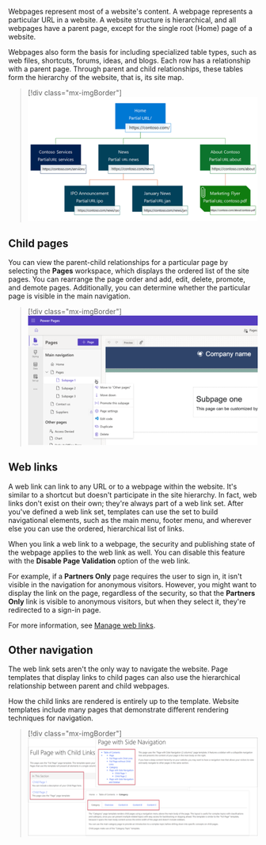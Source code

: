 Webpages represent most of a website's content. A webpage represents a particular URL in a website. A website structure is hierarchical, and all webpages have a parent page, except for the single root (Home) page of a website.

Webpages also form the basis for including specialized table types, such as web files, shortcuts, forums, ideas, and blogs. Each row has a relationship with a parent page. Through parent and child relationships, these tables form the hierarchy of the website, that is, its site map.

> [!div class="mx-imgBorder"]
> [![Diagram of site page hierarchy for a website.](../media/page-hierarchy-concept.png)](../media/page-hierarchy-concept.png#lightbox)

## Child pages

You can view the parent-child relationships for a particular page by selecting the **Pages** workspace, which displays the ordered list of the site pages. You can rearrange the page order and add, edit, delete, promote, and demote pages. Additionally, you can determine whether the particular page is visible in the main navigation.

> [!div class="mx-imgBorder"]
> [![Screenshot of the page hierarchy for a website in Power Pages design studio.](../media/page-hierarchy.png)](../media/page-hierarchy.png#lightbox)

## Web links

A web link can link to any URL or to a webpage within the website. It's similar to a shortcut but doesn't participate in the site hierarchy. In fact, web links don't exist on their own; they're always part of a web link set. After you've defined a web link set, templates can use the set to build navigational elements, such as the main menu, footer menu, and wherever else you can use the ordered, hierarchical list of links.

When you link a web link to a webpage, the security and publishing state of the webpage applies to the web link as well. You can disable this feature with the **Disable Page Validation** option of the web link.

For example, if a **Partners Only** page requires the user to sign in, it isn't visible in the navigation for anonymous visitors. However, you might want to display the link on the page, regardless of the security, so that the **Partners Only** link is visible to anonymous visitors, but when they select it, they're redirected to a sign-in page.

For more information, see [Manage web links](/power-pages/configure/manage-web-links?azure-portal=true).

## Other navigation

The web link sets aren't the only way to navigate the website. Page templates that display links to child pages can also use the hierarchical relationship between parent and child webpages.

How the child links are rendered is entirely up to the template. Website templates include many pages that demonstrate different rendering techniques for navigation.

> [!div class="mx-imgBorder"]
> [![Screenshot of samples of different ways of rendering for child navigation.](../media/child-links-samples.png)](../media/child-links-samples.png#lightbox)
